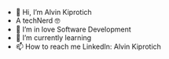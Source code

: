 - 👋 Hi, I’m Alvin Kiprotich
- A techNerd 🤓 
- 👀 I’m in love Software Development
- 🌱 I’m currently learning 
- 📫 How to reach me LinkedIn: Alvin Kiprotich
 

<!---
AlvinKiprotich-dev/AlvinKiprotich-dev is a ✨ special ✨ repository because its `README.md` (this file) appears on your GitHub profile.
You can click the Preview link to take a look at your changes.
--->
